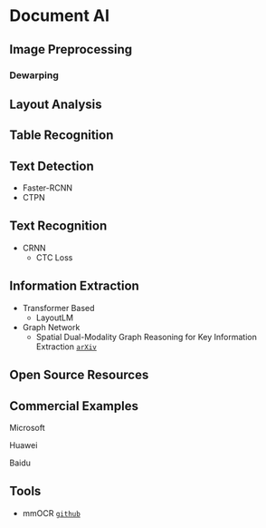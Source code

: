 # Document AI

## Image Preprocessing

### Dewarping

## Layout Analysis

## Table Recognition

## Text Detection

* Faster-RCNN
* CTPN


## Text Recognition

* CRNN
  * CTC Loss 

## Information Extraction

* Transformer Based
    * LayoutLM []()
* Graph Network
    * Spatial Dual-Modality Graph Reasoning for Key Information Extraction [`arXiv`](https://arxiv.org/abs/2103.14470)

## Open Source Resources


## Commercial Examples

Microsoft

Huawei

Baidu

## Tools

* mmOCR [`github`](https://mmocr.readthedocs.io/en/latest/)

